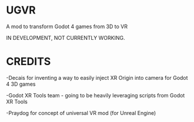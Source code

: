 # UGVR
 A mod to transform Godot 4 games from 3D to VR

IN DEVELOPMENT, NOT CURRENTLY WORKING.

# CREDITS

-Decais for inventing a way to easily inject XR Origin into camera for Godot 4 3D games

-Godot XR Tools team - going to be heavily leveraging scripts from Godot XR Tools

-Praydog for concept of universal VR mod (for Unreal Engine)
